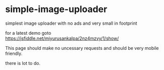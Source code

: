 # simple-image-uploader
simplest image uploader with no ads and very small in footprint

for a latest demo goto https://jsfiddle.net/miyurusankalpa/2nz4mzvy/1/show/

This page should make no uncessary requests and should be very mobile friendly.

there is lot to do.
